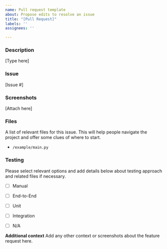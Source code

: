 ```yaml
---
name: Pull request template
about: Propose edits to resolve an issue
title: "[Pull Request]"
labels: ''
assignees: ''

---
```


### Description
[Type here]

### Issue 
[Issue #]

### Screenshots
[Attach here]

### Files
A list of relevant files for this issue. This will help people navigate the project and offer some clues of where to start.
- `/example/main.py`

### Testing
Please select relevant options and add details below about testing approach and related files if necessary.
- [ ] Manual
- [ ] End-to-End
- [ ] Unit
- [ ] Integration
- [ ] N/A


**Additional context**
Add any other context or screenshots about the feature request here.
